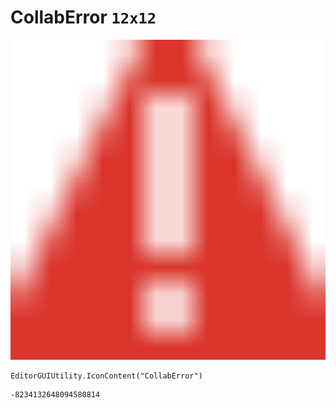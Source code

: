 # CollabError `12x12`
<img src="/img/CollabError.png" width=512 height=512>

``` CSharp
EditorGUIUtility.IconContent("CollabError")
```
```
-8234132648094580814
```
